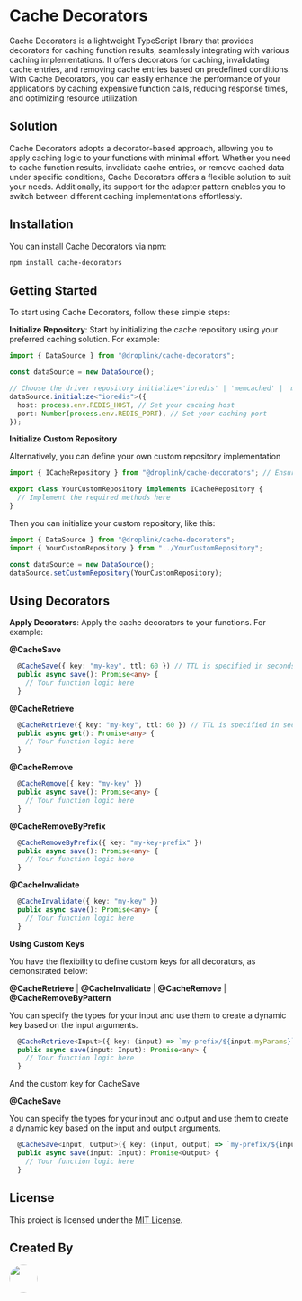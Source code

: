 # Cache Decorators

Cache Decorators is a lightweight TypeScript library that provides decorators for caching function results, seamlessly integrating with various caching implementations. It offers decorators for caching, invalidating cache entries, and removing cache entries based on predefined conditions. With Cache Decorators, you can easily enhance the performance of your applications by caching expensive function calls, reducing response times, and optimizing resource utilization.

## Solution

Cache Decorators adopts a decorator-based approach, allowing you to apply caching logic to your functions with minimal effort. Whether you need to cache function results, invalidate cache entries, or remove cached data under specific conditions, Cache Decorators offers a flexible solution to suit your needs. Additionally, its support for the adapter pattern enables you to switch between different caching implementations effortlessly.

## Installation

You can install Cache Decorators via npm:

```bash
npm install cache-decorators
```

## Getting Started

To start using Cache Decorators, follow these simple steps:

**Initialize Repository**: Start by initializing the cache repository using your preferred caching solution. For example:

```typescript
import { DataSource } from "@droplink/cache-decorators";

const dataSource = new DataSource();

// Choose the driver repository initialize<'ioredis' | 'memcached' | 'mongodb'>
dataSource.initialize<"ioredis">({
  host: process.env.REDIS_HOST, // Set your caching host
  port: Number(process.env.REDIS_PORT), // Set your caching port
});
```

**Initialize Custom Repository**

Alternatively, you can define your own custom repository implementation

```typescript
import { ICacheRepository } from "@droplink/cache-decorators"; // Ensure that this interface is implemented to provide all necessary methods for decorators

export class YourCustomRepository implements ICacheRepository {
  // Implement the required methods here
}
```

Then you can initialize your custom repository, like this:

```typescript
import { DataSource } from "@droplink/cache-decorators";
import { YourCustomRepository } from "../YourCustomRepository";

const dataSource = new DataSource();
dataSource.setCustomRepository(YourCustomRepository);
```

## Using Decorators

**Apply Decorators**: Apply the cache decorators to your functions. For example:

**@CacheSave**

```typescript
  @CacheSave({ key: "my-key", ttl: 60 }) // TTL is specified in seconds
  public async save(): Promise<any> {
    // Your function logic here
  }

```

**@CacheRetrieve**

```typescript
  @CacheRetrieve({ key: "my-key", ttl: 60 }) // TTL is specified in seconds
  public async get(): Promise<any> {
    // Your function logic here
  }

```

**@CacheRemove**

```typescript
  @CacheRemove({ key: "my-key" })
  public async save(): Promise<any> {
    // Your function logic here
  }

```

**@CacheRemoveByPrefix**

```typescript
  @CacheRemoveByPrefix({ key: "my-key-prefix" })
  public async save(): Promise<any> {
    // Your function logic here
  }

```

**@CacheInvalidate**

```typescript
  @CacheInvalidate({ key: "my-key" })
  public async save(): Promise<any> {
    // Your function logic here
  }

```

**Using Custom Keys**

You have the flexibility to define custom keys for all decorators, as demonstrated below:

**@CacheRetrieve** | **@CacheInvalidate** | **@CacheRemove** | **@CacheRemoveByPattern**

You can specify the types for your input and use them to create a dynamic key based on the input arguments.

```typescript
  @CacheRetrieve<Input>({ key: (input) => `my-prefix/${input.myParams}` })
  public async save(input: Input): Promise<any> {
    // Your function logic here
  }

```

And the custom key for CacheSave

**@CacheSave**

You can specify the types for your input and output and use them to create a dynamic key based on the input and output arguments.

```typescript
  @CacheSave<Input, Output>({ key: (input, output) => `my-prefix/${input.myInputParams}/${output.myOutputParams}` })
  public async save(input: Input): Promise<Output> {
    // Your function logic here
  }

```

## License

This project is licensed under the [MIT License](LICENSE).

## Created By

[<img src="https://github.com/allanchrs.png" width="50" height="50" style="border-radius: 50%;">](https://github.com/allanchrs)

